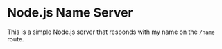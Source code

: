 # Node.js Name Server
This is a simple Node.js server that responds with my name on the `/name` route.